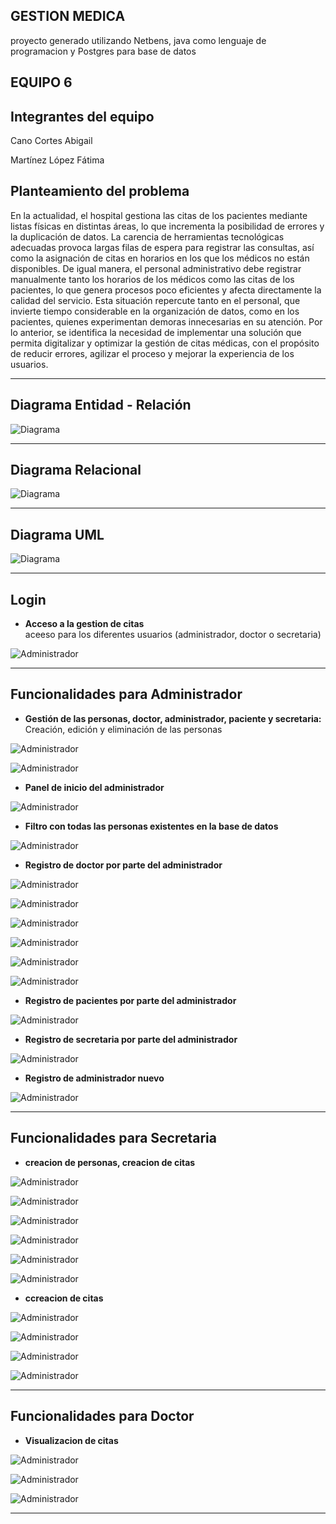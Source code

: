 ## GESTION MEDICA

proyecto generado utilizando Netbens, java como lenguaje de programacion y Postgres para base de datos

## EQUIPO 6


## Integrantes del equipo

Cano Cortes Abigail

Martínez López Fátima



## Planteamiento del problema

En la actualidad, el hospital gestiona las citas de los pacientes mediante listas físicas en distintas áreas, lo que incrementa la posibilidad de errores y la duplicación de datos. La carencia de herramientas tecnológicas adecuadas provoca largas filas de espera para registrar las consultas, así como la asignación de citas en horarios en los que los médicos no están disponibles.
De igual manera, el personal administrativo debe registrar manualmente tanto los horarios de los médicos como las citas de los pacientes, lo que genera procesos poco eficientes y afecta directamente la calidad del servicio. Esta situación repercute tanto en el personal, que invierte tiempo considerable en la organización de datos, como en los pacientes, quienes experimentan demoras innecesarias en su atención.
Por lo anterior, se identifica la necesidad de implementar una solución que permita digitalizar y optimizar la gestión de citas médicas, con el propósito de reducir errores, agilizar el proceso y mejorar la experiencia de los usuarios.


---

## Diagrama Entidad - Relación

![Diagrama](capturascitas/relacion.png)

---

## Diagrama Relacional

![Diagrama](capturascitas/relacional.png)

---

## Diagrama UML

![Diagrama](capturascitas/uml.png)

---

## Login

- **Acceso a la gestion de citas**  
  aceeso para los diferentes usuarios (administrador, doctor o secretaria)

![Administrador](capturascitas/login.png)
  
---

## Funcionalidades para Administrador

- **Gestión de las personas, doctor, administrador, paciente y secretaria:**  
  Creación, edición y eliminación de las personas
  
![Administrador](capturascitas/admin1.png)

![Administrador](capturascitas/admin2.png)


- **Panel de inicio del administrador**  

![Administrador](capturascitas/admin3.png)


- **Filtro con todas  las personas existentes en la base de datos** 

![Administrador](capturascitas/admin4.png)

- **Registro de doctor por parte del administrador** 

![Administrador](capturascitas/admin9.png)

![Administrador](capturascitas/admin7.png)

![Administrador](capturascitas/admin10.png)

![Administrador](capturascitas/admin11.png)

![Administrador](capturascitas/admin12.png)

![Administrador](capturascitas/admin13.png)


- **Registro de pacientes por parte del administrador** 

![Administrador](capturascitas/admin5.png)


- **Registro de secretaria por parte del administrador** 

![Administrador](capturascitas/admin6.png)


- **Registro de administrador nuevo** 

![Administrador](capturascitas/admin8.png)


---

## Funcionalidades para Secretaria

- **creacion de personas, creacion de citas**

  
![Administrador](capturascitas/admin14.png)

![Administrador](capturascitas/admin15.png)

![Administrador](capturascitas/admin16.png)

![Administrador](capturascitas/admin17.png)

![Administrador](capturascitas/admin18.png)

![Administrador](capturascitas/admin19.png)

- **ccreacion de citas**

![Administrador](capturascitas/admin20.png)

![Administrador](capturascitas/admin21.png)

![Administrador](capturascitas/admin22.png)

![Administrador](capturascitas/admin23.png)


---

## Funcionalidades para  Doctor

- **Visualizacion de citas**  

![Administrador](capturascitas/admin24.png)

![Administrador](capturascitas/admin25.png)

![Administrador](capturascitas/admin26.png)


---
